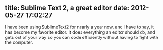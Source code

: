 title: Sublime Text 2, a great editor
date: 2012-05-27 17:02:27
---

I have been using SublimeText2 for nearly a year now, and I have to say, it has become my favorite editor. It does everything an editor should do, and gets out of your way so you can code efficiently without having to fight with the computer.

<!--more-->
